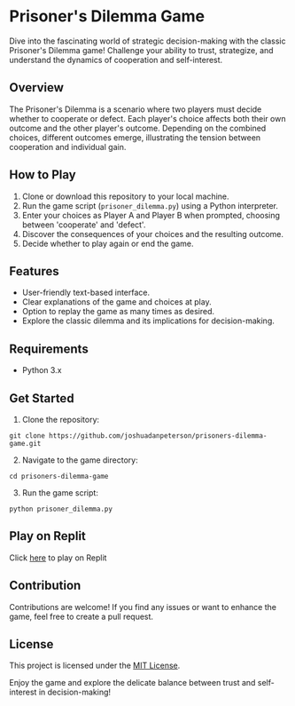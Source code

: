 # Prisoner's Dilemma Game

Dive into the fascinating world of strategic decision-making with the classic Prisoner's Dilemma game! Challenge your ability to trust, strategize, and understand the dynamics of cooperation and self-interest.

## Overview

The Prisoner's Dilemma is a scenario where two players must decide whether to cooperate or defect. Each player's choice affects both their own outcome and the other player's outcome. Depending on the combined choices, different outcomes emerge, illustrating the tension between cooperation and individual gain.

## How to Play

1. Clone or download this repository to your local machine.
2. Run the game script (`prisoner_dilemma.py`) using a Python interpreter.
3. Enter your choices as Player A and Player B when prompted, choosing between 'cooperate' and 'defect'.
4. Discover the consequences of your choices and the resulting outcome.
5. Decide whether to play again or end the game.

## Features

- User-friendly text-based interface.
- Clear explanations of the game and choices at play.
- Option to replay the game as many times as desired.
- Explore the classic dilemma and its implications for decision-making.

## Requirements

- Python 3.x

## Get Started

1. Clone the repository:

`git clone https://github.com/joshuadanpeterson/prisoners-dilemma-game.git`

2. Navigate to the game directory:

`cd prisoners-dilemma-game`

3. Run the game script:

`python prisoner_dilemma.py`

## Play on Replit
Click [here](https://replit.com/@joshuadanpeterson/Prisoners-Dilemma-Game-Strategic-Decision-Making-Game) to play on Replit


## Contribution

Contributions are welcome! If you find any issues or want to enhance the game, feel free to create a pull request.

## License

This project is licensed under the [MIT License](LICENSE).

Enjoy the game and explore the delicate balance between trust and self-interest in decision-making!
